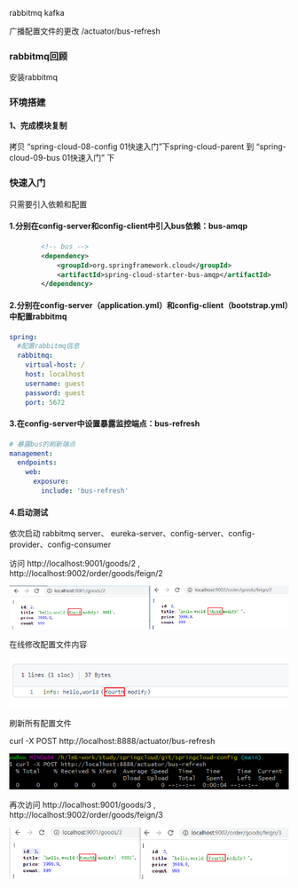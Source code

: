 rabbitmq kafka

广播配置文件的更改
/actuator/bus-refresh

### rabbitmq回顾

安装rabbitmq

### 环境搭建
#### 1、完成模块复制
拷贝 “spring-cloud-08-config 01快速入门”下spring-cloud-parent 到 “spring-cloud-09-bus 01快速入门”  下

### 快速入门
只需要引入依赖和配置
#### 1.分别在config-server和config-client中引入bus依赖：bus-amqp
```xml
        <!-- bus -->
        <dependency>
            <groupId>org.springframework.cloud</groupId>
            <artifactId>spring-cloud-starter-bus-amqp</artifactId>
        </dependency>
```

#### 2.分别在config-server（application.yml）和config-client（bootstrap.yml）中配置rabbitmq
```yaml
spring:
  #配置rabbitmq信息
  rabbitmq:
    virtual-host: /
    host: localhost
    username: guest
    password: guest
    port: 5672
```

#### 3.在config-server中设置暴露监控端点：bus-refresh
```yaml
# 暴露bus的刷新端点
management:
  endpoints:
    web:
      exposure:
        include: 'bus-refresh'
```

#### 4.启动测试
依次启动 rabbitmq server、 eureka-server、config-server、config-provider、config-consumer

访问 http://localhost:9001/goods/2 , http://localhost:9002/order/goods/feign/2

![](bus/image-20220729151152103.png)

在线修改配置文件内容

![](bus/image-20220729151205982.png)

刷新所有配置文件

curl -X POST http://localhost:8888/actuator/bus-refresh

![](bus/image-20220729151221832.png)



再次访问 http://localhost:9001/goods/3 , http://localhost:9002/order/goods/feign/3

![image-20220729151331535](bus/image-20220729151331535.png)
